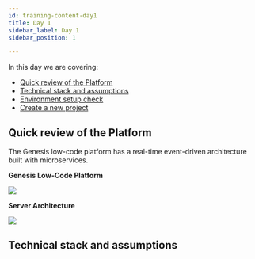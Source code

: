 ```yaml
---
id: training-content-day1
title: Day 1
sidebar_label: Day 1
sidebar_position: 1

---
```

In this day we are covering:

- [Quick review of the Platform​](#quick-review-of-the-platform)
- [Technical stack and assumptions](/tutorials/training-resources/training-content/training-content-day1/)
- [Environment setup check​](/tutorials/training-resources/training-content/training-content-day1/)
- [Create a new project​](/tutorials/training-resources/training-content/training-content-day1/)


## Quick review of the Platform

The Genesis low-code platform has a real-time event-driven architecture built with microservices​.


<b>Genesis Low-Code Platform</b>

![](/img/genesis-platform.png)

<b>Server Architecture</b>

![](/img/server-architecture.png)


## Technical stack and assumptions
